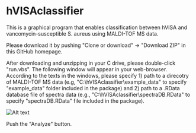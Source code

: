 # hVISAclassifier

This is a graphical program that enables classification between hVISA and vancomycin-susceptible S. aureus using MALDI-TOF MS data.  

Please download it by pushing "Clone or download" -> "Download ZIP" in this GitHub homepage.

After downloading and unzipping in your C drive, please double-click "run.vbs".  The following window will appear in your web-browser.  According to the texts in the windows, please specify 1) path to a direcotry of MALDI-TOF MS data (e.g, "C:\hVISAclassifier\example_data" to specify "example_data" folder included in the package) and 2) path to a .RData database file of spectra data (e.g., "C:\hVISAclassifier\spectraDB.RData" to specify "spectraDB.RData" file included in the package). 

![Alt text](http://yahara.hustle.ne.jp/projects/lftp_tmp/hVISAclassifier_main_window.png "hVISAclassifier_main_window")

Push the "Analyze" button.  
